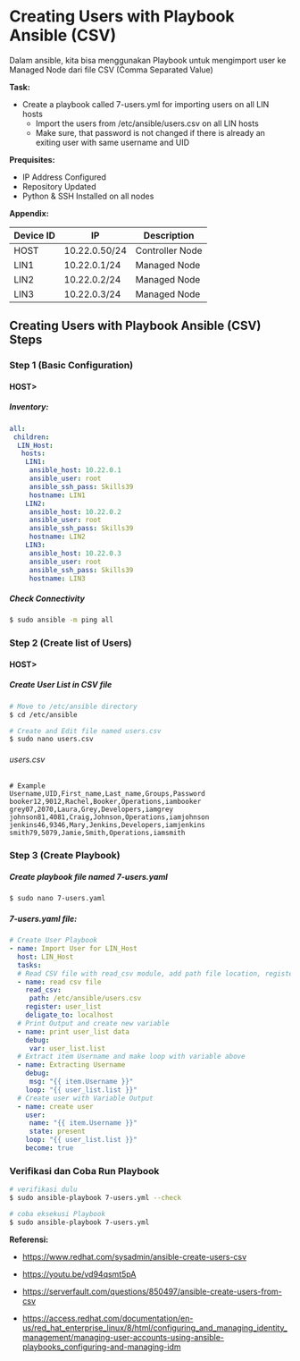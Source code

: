 # Creating Users with Playbook Ansible (CSV)

Dalam ansible, kita bisa menggunakan Playbook untuk mengimport user ke Managed Node dari file CSV (Comma Separated Value)

**Task:**

- Create a playbook called 7-users.yml for importing users on all LIN hosts
  - Import the users from /etc/ansible/users.csv on all LIN hosts
  - Make sure, that password is not changed if there is already an exiting user with same username and UID

**Prequisites:**

- IP Address Configured
- Repository Updated
- Python & SSH Installed on all nodes

**Appendix:**

| Device ID | IP            | Description     |
| --------- | ------------- | --------------- |
| HOST      | 10.22.0.50/24 | Controller Node |
| LIN1      | 10.22.0.1/24  | Managed Node    |
| LIN2      | 10.22.0.2/24  | Managed Node    |
| LIN3      | 10.22.0.3/24  | Managed Node    |

## Creating Users with Playbook Ansible (CSV) Steps

### Step 1 (Basic Configuration)

#### HOST>

##### Inventory:

```yaml
all:
 children:
  LIN_Host:
   hosts:
    LIN1:
     ansible_host: 10.22.0.1
     ansible_user: root
     ansible_ssh_pass: Skills39
     hostname: LIN1
    LIN2:
     ansible_host: 10.22.0.2
     ansible_user: root
     ansible_ssh_pass: Skills39
     hostname: LIN2
    LIN3:
     ansible_host: 10.22.0.3
     ansible_user: root
     ansible_ssh_pass: Skills39
     hostname: LIN3
```

##### Check Connectivity

```bash
$ sudo ansible -m ping all
```

### Step 2 (Create list of Users)

#### HOST>

##### Create User List in CSV file

```bash
# Move to /etc/ansible directory
$ cd /etc/ansible

# Create and Edit file named users.csv
$ sudo nano users.csv
```

###### users.csv

```plaintext
# Example
Username,UID,First_name,Last_name,Groups,Password
booker12,9012,Rachel,Booker,Operations,iambooker
grey07,2070,Laura,Grey,Developers,iamgrey
johnson81,4081,Craig,Johnson,Operations,iamjohnson
jenkins46,9346,Mary,Jenkins,Developers,iamjenkins
smith79,5079,Jamie,Smith,Operations,iamsmith
```

### Step 3 (Create Playbook)

##### Create playbook file named 7-users.yaml

```bash
$ sudo nano 7-users.yaml
```

##### 7-users.yaml file:

```yaml
# Create User Playbook
- name: Import User for LIN_Host
  host: LIN_Host
  tasks: 
  # Read CSV file with read_csv module, add path file location, register to capture output and store it in a variable, and make sure to set deligate_to: that pointing to localhost
  - name: read csv file
    read_csv:
     path: /etc/ansible/users.csv
    register: user_list
    deligate_to: localhost
  # Print Output and create new variable
  - name: print user_list data
    debug:
     var: user_list.list
  # Extract item Username and make loop with variable above
  - name: Extracting Username
    debug:
     msg: "{{ item.Username }}"
    loop: "{{ user_list.list }}"
  # Create user with Variable Output 
  - name: create user
    user:
     name: "{{ item.Username }}"
     state: present
    loop: "{{ user_list.list }}"
    become: true
```

### Verifikasi dan Coba Run Playbook

```bash
# verifikasi dulu 
$ sudo ansible-playbook 7-users.yml --check

# coba eksekusi Playbook
$ sudo ansible-playbook 7-users.yml 
```

**Referensi:**

- https://www.redhat.com/sysadmin/ansible-create-users-csv

- https://youtu.be/vd94qsmt5pA

- https://serverfault.com/questions/850497/ansible-create-users-from-csv
  
- https://access.redhat.com/documentation/en-us/red_hat_enterprise_linux/8/html/configuring_and_managing_identity_management/managing-user-accounts-using-ansible-playbooks_configuring-and-managing-idm

  

